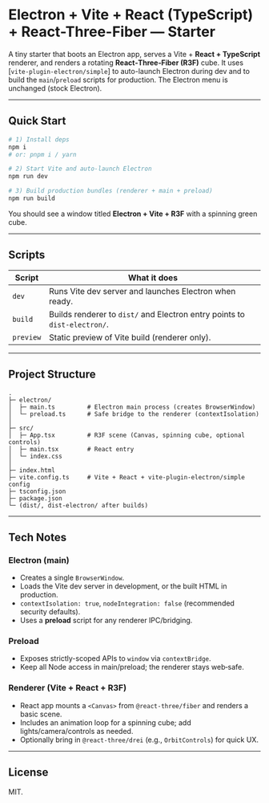 
# Electron + Vite + React (TypeScript) + React-Three-Fiber — Starter

A tiny starter that boots an Electron app, serves a Vite + **React + TypeScript** renderer, and renders a rotating **React‑Three‑Fiber (R3F)** cube. It uses [`vite-plugin-electron/simple`] to auto-launch Electron during dev and to build the `main`/`preload` scripts for production. The Electron menu is unchanged (stock Electron).

---

## Quick Start

```bash
# 1) Install deps
npm i
# or: pnpm i / yarn

# 2) Start Vite and auto-launch Electron
npm run dev

# 3) Build production bundles (renderer + main + preload)
npm run build
```

You should see a window titled **Electron + Vite + R3F** with a spinning green cube.

---

## Scripts

| Script        | What it does                                                                 |
|---------------|-------------------------------------------------------------------------------|
| `dev`         | Runs Vite dev server and launches Electron when ready.                        |
| `build`       | Builds renderer to `dist/` and Electron entry points to `dist-electron/`.     |
| `preview`     | Static preview of Vite build (renderer only).                                 |

---

## Project Structure

```
.
├─ electron/
│  ├─ main.ts         # Electron main process (creates BrowserWindow)
│  └─ preload.ts      # Safe bridge to the renderer (contextIsolation)
│
├─ src/
│  ├─ App.tsx         # R3F scene (Canvas, spinning cube, optional controls)
│  ├─ main.tsx        # React entry
│  └─ index.css
│
├─ index.html
├─ vite.config.ts     # Vite + React + vite-plugin-electron/simple config
├─ tsconfig.json
├─ package.json
└─ (dist/, dist-electron/ after builds)
```

---

## Tech Notes

### Electron (main)
- Creates a single `BrowserWindow`.
- Loads the Vite dev server in development, or the built HTML in production.
- `contextIsolation: true`, `nodeIntegration: false` (recommended security defaults).
- Uses a **preload** script for any renderer IPC/bridging.

### Preload
- Exposes strictly-scoped APIs to `window` via `contextBridge`.
- Keep all Node access in main/preload; the renderer stays web‑safe.

### Renderer (Vite + React + R3F)
- React app mounts a `<Canvas>` from `@react-three/fiber` and renders a basic scene.
- Includes an animation loop for a spinning cube; add lights/camera/controls as needed.
- Optionally bring in `@react-three/drei` (e.g., `OrbitControls`) for quick UX.

---

## License

MIT.
